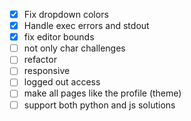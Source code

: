 - [x] Fix dropdown colors
- [x] Handle exec errors and stdout
- [x] fix editor bounds
- [ ] not only char challenges
- [ ] refactor
- [ ] responsive
- [ ] logged out access
- [ ] make all pages like the profile (theme)
- [ ] support both python and js solutions